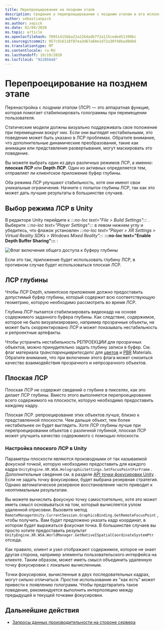 ```yaml
---
title: Перепроецирование на позднем этапе
description: Сведения о перепроецировании с поздним этапом и его использовании.
author: sebastianpick
ms.author: sepick
ms.date: 02/04/2020
ms.topic: article
ms.openlocfilehash: f0951415bba22a226dadb7f2a115cede451399bc
ms.sourcegitcommit: 957c916118f87ea3d67a60e1d72a30f48bad0db6
ms.translationtype: MT
ms.contentlocale: ru-RU
ms.lasthandoff: 10/19/2020
ms.locfileid: "92205648"
---
```

# <a name="late-stage-reprojection"></a>Перепроецирование на позднем этапе

Перенастройка с *поздним этапом* (ЛСР) — это аппаратная функция, которая помогает стабилизировать голограммы при перемещении пользователя.

Статические модели должны визуально поддерживать свое положение при перемещении вокруг них. Если они выглядят нестабильными, это поведение может быть указано в ЛСР проблемах. Обратите внимание, что дополнительные динамические преобразования, такие как анимации или представления развертывания, могут маскировать это поведение.

Вы можете выбрать один из двух различных режимов ЛСР, а именно: **плоская ЛСР** или **Depth ЛСР**. Один из активных определяется тем, отправляет ли клиентское приложение буфер глубины.

Оба режима ЛСР улучшают стабильность, хотя они имеют свои уникальные ограничения. Начните с попыток глубины ЛСР, так как это может дать лучшие результаты в большинстве случаев.

## <a name="choose-lsr-mode-in-unity"></a>Выбор режима ЛСР в Unity

В редакторе Unity перейдите к *:::no-loc text="File > Build Settings":::* . Выберите *:::no-loc text="Player Settings":::* в левом нижнем углу и убедитесь, что флажок установлен *:::no-loc text="Player > XR Settings > Virtual Reality SDKs > Windows Mixed Reality":::* **:::no-loc text="Enable Depth Buffer Sharing":::** :

![Флаг включения общего доступа к буферу глубины](./media/unity-depth-buffer-sharing-enabled.png)

Если это так, приложение будет использовать глубину ЛСР, в противном случае будет использоваться плоская ЛСР.

## <a name="depth-lsr"></a>ЛСР глубины

Чтобы ЛСР Depth, клиентское приложение должно предоставить допустимый буфер глубины, который содержит всю соответствующую геометрию, которую необходимо рассмотреть во время ЛСР.

Глубина ЛСР пытается стабилизировать видеокадр на основе содержимого заданного буфера глубины. Как следствие, содержимое, которое не было визуализировано, например прозрачные объекты, не может быть скорректировано ЛСР и может показывать нестабильность и репроектные артефакты. 

Чтобы устранить нестабильность РЕПРОЕКЦИИ для прозрачных объектов, можно принудительно задать глубину записи в буфер. См. флаг материала *транспаренцивритесдепс* для [цветов](color-materials.md) и [PBR](pbr-materials.md) Materials. Обратите внимание, что при включении этого флага может снизиться качество взаимодействия прозрачного и непрозрачного объектов.

## <a name="planar-lsr"></a>Плоская ЛСР

Плоская ЛСР не содержит сведений о глубине в пикселях, как это делает ЛСР глубины. Вместо этого выполняется перепроецирование всего содержимого на плоскости, которую необходимо предоставить каждому кадру.

Плоская ЛСР. репроецирование этих объектов лучше, близко к представленной плоскости. Чем дальше объект, тем более нестабильнее он будет выглядеть. Хотя ЛСР глубины лучше при перепроецировании объектов с различной глубиной, плоская ЛСР может улучшить качество содержимого с помощью плоскости.

### <a name="configure-planar-lsr-in-unity"></a>Настройка плоского ЛСР в Unity

Параметры плоскости являются производными от так называемой *фокусной точкой*, которую необходимо предоставить для каждого кадра `UnityEngine.XR.WSA.HolographicSettings.SetFocusPointForFrame` . Дополнительные сведения см. в разделе [API точки фокусировки Unity](/windows/mixed-reality/focus-point-in-unity) . Если не задать точку фокусировки, будет выбрана резервная стратегия. Однако автоматическое резервное восстановление часто приводит к неоптимальным результатам.

Вы можете вычислить фокусную точку самостоятельно, хотя это может иметь смысл основываться на том, который вычисляется узлом удаленной отрисовки. Вызовите метод `RemoteManagerUnity.CurrentSession.GraphicsBinding.GetRemoteFocusPoint` , чтобы получить. Вам будет предложено указать кадр координат, в котором будет выражаться фокусная точка. В большинстве случаев вы просто хотите предоставить результат `UnityEngine.XR.WSA.WorldManager.GetNativeISpatialCoordinateSystemPtr` отсюда.

Как правило, клиент и узел отображают содержимое, которое не знает другая сторона, например элементы пользовательского интерфейса на клиенте. Таким образом, может иметь смысл объединить удаленную точку фокусировки с локально вычисленным.

Точки фокусировки, вычисленные в двух последовательных кадрах, могут сильно отличаться. Простое использование их "как есть" может привести к появлению голограмм. Чтобы предотвратить такое поведение, рекомендуется выполнить интерполяцию между предыдущей и текущей точками фокусировки.

## <a name="next-steps"></a>Дальнейшие действия

* [Запросы данных производительности на стороне сервера](performance-queries.md)